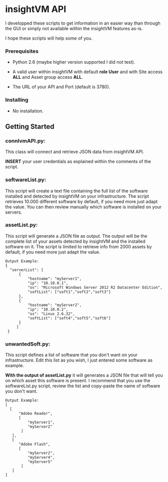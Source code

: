 # insightVM API

I developped these scripts to get information in an easier way than through the GUI or simply not available within the insightVM features as-is.

I hope these scripts will help some of you.

### Prerequisites
* Python 2.6 (maybe higher version supported I did not test).

* A valid user within insightVM with default **role User** and with Site access **ALL** and Asset group access **ALL**.

* The URL of your API and Port (default is 3780).

### Installing
* No installation.

## Getting Started

### connIvmAPI.py:
  This class will connect and retrieve JSON data from insightVM API.
  
  **INSERT** your user credentials as explained within the comments of the script.

### softwareList.py:
  This script will create a text file containing the full list of the software installed and detected by insightVM on your infrastructure.
  The script retrieves 10.000 different software by default, if you need more just adapt the value.
  You can then review manually which software is installed on your servers.

### assetList.py:
  This script will generate a JSON file as output.
  The output will be the complete list of your assets detected by insightVM and the installed software on it.
  The script is limited to retrieve info from 2000 assets by default, if you need more just adapt the value.
  ```
  Output Example:
  {
    "serverList": [
        {
            "hostname": "myServer1", 
            "ip": "10.10.0.1", 
            "os": "Microsoft Windows Server 2012 R2 Datacenter Edition", 
            "softList": ["soft1","soft2","soft3"]
        }, 
        {
            "hostname": "myServer2", 
            "ip": "10.10.0.2", 
            "os": "Linux 2.6.32", 
            "softList": ["soft4","soft5","soft6"]
        }
       ]
   }
   ```

### unwantedSoft.py:
  This script defines a list of software that you don't want on your infrastructure. Edit this list as you wish, I just entered some software as example.
  
  **With the output of assetList.py** it will generates a JSON file that will tell you on which asset this software is present.
  I recommend that you use the softwareList.py script, review the list and copy-paste the name of software you don't want.
  ```
  Output Example:
  [
    [
        "Adobe Reader", 
        [
            "myServer1", 
            "myServer2"
         ]
     ],
     [
        "Adobe Flash", 
        [
            "myServer2", 
            "myServer4", 
            "myServer5"
         ]
     ]
  ]
  ```
